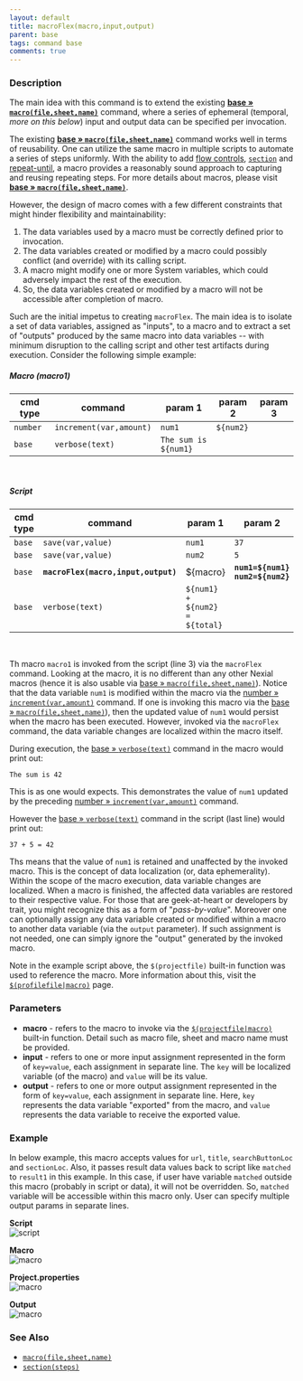 ```yaml
---
layout: default
title: macroFlex(macro,input,output)
parent: base
tags: command base
comments: true
---
```



### Description
The main idea with this command is to extend the existing **[base &raquo; `macro(file,sheet,name)`](macro(file,sheet,name))**
command, where a series of ephemeral (temporal, _more on this below_) input and output data can be specified per 
invocation. 

The existing **[base &raquo; `macro(file,sheet,name)`](macro(file,sheet,name))** command works well in terms of 
reusability. One can utilize the same macro in multiple scripts to automate a series of steps uniformly. With the 
ability to add [flow controls](../../flowcontrols), [`section`](section(steps)) and 
[repeat-until](repeatUntil(steps,maxWaitMs)), a macro provides a reasonably sound approach to capturing and reusing 
repeating steps. For more details about macros, please visit **[base &raquo; `macro(file,sheet,name)`](macro(file,sheet,name))**. 

However, the design of macro comes with a few different constraints that might hinder flexibility and 
maintainability:
1. The data variables used by a macro must be correctly defined prior to invocation.
2. The data variables created or modified by a macro could possibly conflict (and override) with its calling script.
3. A macro might modify one or more System variables, which could adversely impact the rest of the execution.
4. So, the data variables created or modified by a macro will not be accessible after completion of macro.

Such are the initial impetus to creating `macroFlex`. The main idea is to isolate a set of data variables, assigned as 
"inputs", to a macro and to extract a set of "outputs" produced by the same macro into data variables -- with minimum
disruption to the calling script and other test artifacts during execution. Consider the following simple example:

##### Macro (macro1)

|cmd type|command                |param 1             |param 2  |param 3|
|--------|-----------------------|--------------------|---------|-------|
|`number`|`increment(var,amount)`|`num1`              |`${num2}`|       |
|`base`  |`verbose(text)`        |`The sum is ${num1}`|         |       |

<br/>

##### Script

|cmd type|command                            |param 1          |param 2  |param 3|
|--------|-----------------------------------|-----------------|---------|-------|
|`base`  |`save(var,value)`                  |`num1`           |`37`     |       |
|`base`  |`save(var,value)`                  |`num2`           |`5`      |       |
|`base`  |**`macroFlex(macro,input,output)`**|${macro}         |**`num1=${num1}`<br/>`num2=${num2}`**|**`num1=total`**|
|`base`  |`verbose(text)`                    |`${num1} + ${num2} = ${total}`       |                |       |

<br/>

Th macro `macro1` is invoked from the script (line 3) via the `macroFlex` command. Looking at the macro, it is no 
different than any other Nexial macros (hence it is also usable via [base &raquo; `macro(file,sheet,name)`](macro(file,sheet,name))).
Notice that the data variable `num1` is modified within the macro via the 
[number &raquo; `increment(var,amount)`](../number/increment(var,amount)) command. If one is invoking this macro via the 
[base &raquo; `macro(file,sheet,name)`](macro(file,sheet,name))), then the updated value of `num1` would persist when
the macro has been executed. However, invoked via the `macroFlex` command, the data variable changes are localized 
within the macro itself.

During execution, the [base &raquo; `verbose(text)`](verbose(text)) command in the macro would print out:
```
The sum is 42
```

This is as one would expects. This demonstrates the value of `num1` updated by the preceding
[number &raquo; `increment(var,amount)`](../number/increment(var,amount)) command.

However the [base &raquo; `verbose(text)`](verbose(text)) command in the script (last line) would print out:
```
37 + 5 = 42
```

Ths means that the value of `num1` is retained and unaffected by the invoked macro. This is the concept of data 
localization (or, data ephemerality). Within the scope of the macro execution, data variable changes are localized.
When a macro is finished, the affected data variables are restored to their respective value. For those that are
geek-at-heart or developers by trait, you might recognize this as a form of "_pass-by-value_". Moreover one can 
optionally assign any data variable created or modified within a macro to another data variable (via the `output` 
parameter). If such assignment is not needed, one can simply ignore the "output" generated by the invoked macro.

Note in the example script above, the `$(projectfile)` built-in function was used to reference the macro. More 
information about this, visit the [`$(profilefile|macro)`](../../functions/$(projectfile)#projectfilemacrofilesheetname) page. 


### Parameters
- **macro** - refers to the macro to invoke via the [`$(projectfile|macro)`](../../functions/$(projectfile)) built-in 
  function. Detail such as macro file, sheet and macro name must be provided. 
- **input** - refers to one or more input assignment represented in the form of `key=value`, each assignment in separate 
  line. The `key` will be localized variable (of the macro) and `value` will be its value. 
- **output** - refers to one or more output assignment represented in the form of `key=value`, each assignment in 
  separate line. Here, `key` represents the data variable "exported" from the macro, and `value` represents the data 
  variable to receive the exported value.


### Example
In below example, this macro accepts values for `url`, `title`, `searchButtonLoc` and `sectionLoc`. Also, it passes 
result data values back to script like `matched` to `result1` in this example. In this case, if user have variable 
`matched` outside this macro (probably in script or data), it will not be overridden. So, `matched` variable
will be accessible within this macro only. User can specify multiple output params in separate lines.

**Script**<br/>
![script](image/macroPlus_01.png)<br/>

**Macro**<br/>
![macro](image/macroPlus_02.png)<br/>

**Project.properties**<br/>
![macro](image/macroPlus_03.png)

**Output**<br/>
![macro](image/macroPlus_04.png)


### See Also
- [`macro(file,sheet,name)`](macro(file,sheet,name))
- [`section(steps)`](section(steps))
